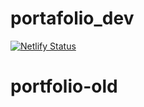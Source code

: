 # portafolio_dev
[![Netlify Status](https://api.netlify.com/api/v1/badges/1044ba1d-aca3-40e7-9a94-bcec890f4a8b/deploy-status)](https://app.netlify.com/sites/estebandelahoz/deploys)
# portfolio-old
